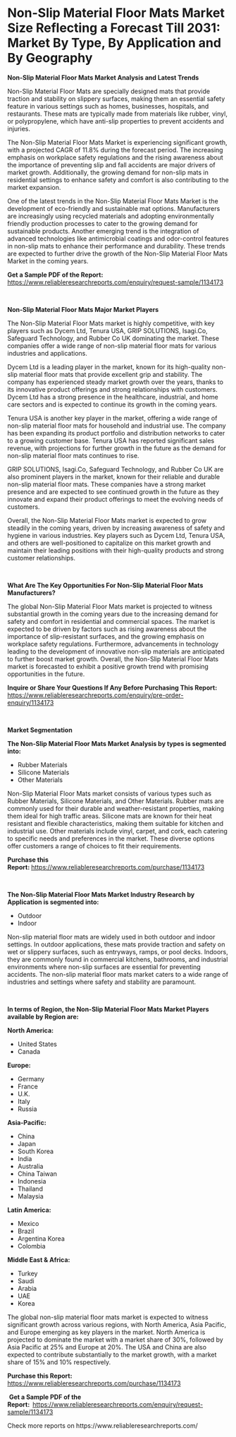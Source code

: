 <p><h1>Non-Slip Material Floor Mats Market Size Reflecting a Forecast Till 2031: Market By Type, By Application and By Geography</h1></p><p><strong>Non-Slip Material Floor Mats Market Analysis and Latest Trends</strong></p>
<p><p>Non-Slip Material Floor Mats are specially designed mats that provide traction and stability on slippery surfaces, making them an essential safety feature in various settings such as homes, businesses, hospitals, and restaurants. These mats are typically made from materials like rubber, vinyl, or polypropylene, which have anti-slip properties to prevent accidents and injuries.</p><p>The Non-Slip Material Floor Mats Market is experiencing significant growth, with a projected CAGR of 11.8% during the forecast period. The increasing emphasis on workplace safety regulations and the rising awareness about the importance of preventing slip and fall accidents are major drivers of market growth. Additionally, the growing demand for non-slip mats in residential settings to enhance safety and comfort is also contributing to the market expansion.</p><p>One of the latest trends in the Non-Slip Material Floor Mats Market is the development of eco-friendly and sustainable mat options. Manufacturers are increasingly using recycled materials and adopting environmentally friendly production processes to cater to the growing demand for sustainable products. Another emerging trend is the integration of advanced technologies like antimicrobial coatings and odor-control features in non-slip mats to enhance their performance and durability. These trends are expected to further drive the growth of the Non-Slip Material Floor Mats Market in the coming years.</p></p>
<p><strong>Get a Sample PDF of the Report:&nbsp;</strong> <a href="https://www.reliableresearchreports.com/enquiry/request-sample/1134173">https://www.reliableresearchreports.com/enquiry/request-sample/1134173</a></p>
<p>&nbsp;</p>
<p><strong>Non-Slip Material Floor Mats Major Market Players</strong></p>
<p><p>The Non-Slip Material Floor Mats market is highly competitive, with key players such as Dycem Ltd, Tenura USA, GRIP SOLUTIONS, Isagi.Co, Safeguard Technology, and Rubber Co UK dominating the market. These companies offer a wide range of non-slip material floor mats for various industries and applications.</p><p>Dycem Ltd is a leading player in the market, known for its high-quality non-slip material floor mats that provide excellent grip and stability. The company has experienced steady market growth over the years, thanks to its innovative product offerings and strong relationships with customers. Dycem Ltd has a strong presence in the healthcare, industrial, and home care sectors and is expected to continue its growth in the coming years.</p><p>Tenura USA is another key player in the market, offering a wide range of non-slip material floor mats for household and industrial use. The company has been expanding its product portfolio and distribution networks to cater to a growing customer base. Tenura USA has reported significant sales revenue, with projections for further growth in the future as the demand for non-slip material floor mats continues to rise.</p><p>GRIP SOLUTIONS, Isagi.Co, Safeguard Technology, and Rubber Co UK are also prominent players in the market, known for their reliable and durable non-slip material floor mats. These companies have a strong market presence and are expected to see continued growth in the future as they innovate and expand their product offerings to meet the evolving needs of customers.</p><p>Overall, the Non-Slip Material Floor Mats market is expected to grow steadily in the coming years, driven by increasing awareness of safety and hygiene in various industries. Key players such as Dycem Ltd, Tenura USA, and others are well-positioned to capitalize on this market growth and maintain their leading positions with their high-quality products and strong customer relationships.</p></p>
<p>&nbsp;</p>
<p><strong>What Are The Key Opportunities For Non-Slip Material Floor Mats Manufacturers?</strong></p>
<p><p>The global Non-Slip Material Floor Mats market is projected to witness substantial growth in the coming years due to the increasing demand for safety and comfort in residential and commercial spaces. The market is expected to be driven by factors such as rising awareness about the importance of slip-resistant surfaces, and the growing emphasis on workplace safety regulations. Furthermore, advancements in technology leading to the development of innovative non-slip materials are anticipated to further boost market growth. Overall, the Non-Slip Material Floor Mats market is forecasted to exhibit a positive growth trend with promising opportunities in the future.</p></p>
<p><strong>Inquire or Share Your Questions If Any Before Purchasing This Report:</strong> <a href="https://www.reliableresearchreports.com/enquiry/pre-order-enquiry/1134173">https://www.reliableresearchreports.com/enquiry/pre-order-enquiry/1134173</a></p>
<p>&nbsp;</p>
<p><strong>Market Segmentation</strong></p>
<p><strong>The Non-Slip Material Floor Mats Market Analysis by types is segmented into:</strong></p>
<p><ul><li>Rubber Materials</li><li>Silicone Materials</li><li>Other Materials</li></ul></p>
<p><p>Non-Slip Material Floor Mats market consists of various types such as Rubber Materials, Silicone Materials, and Other Materials. Rubber mats are commonly used for their durable and weather-resistant properties, making them ideal for high traffic areas. Silicone mats are known for their heat resistant and flexible characteristics, making them suitable for kitchen and industrial use. Other materials include vinyl, carpet, and cork, each catering to specific needs and preferences in the market. These diverse options offer customers a range of choices to fit their requirements.</p></p>
<p><strong>Purchase this Report:&nbsp;</strong><a href="https://www.reliableresearchreports.com/purchase/1134173">https://www.reliableresearchreports.com/purchase/1134173</a></p>
<p>&nbsp;</p>
<p><strong>The Non-Slip Material Floor Mats Market Industry Research by Application is segmented into:</strong></p>
<p><ul><li>Outdoor</li><li>Indoor</li></ul></p>
<p><p>Non-slip material floor mats are widely used in both outdoor and indoor settings. In outdoor applications, these mats provide traction and safety on wet or slippery surfaces, such as entryways, ramps, or pool decks. Indoors, they are commonly found in commercial kitchens, bathrooms, and industrial environments where non-slip surfaces are essential for preventing accidents. The non-slip material floor mats market caters to a wide range of industries and settings where safety and stability are paramount.</p></p>
<p>&nbsp;</p>
<p><strong>In terms of Region, the Non-Slip Material Floor Mats Market Players available by Region are:</strong></p>
<p>
    <p> <strong> North America: </strong>
        <ul>
            <li>United States</li>
            <li>Canada</li>
        </ul>
        </p> 
    <p> <strong> Europe: </strong>
        <ul>
            <li>Germany</li>
            <li>France</li>
            <li>U.K.</li>
            <li>Italy</li>
            <li>Russia</li>
        </ul>
        </p> 
    <p> <strong> Asia-Pacific: </strong>
        <ul>
            <li>China</li>
            <li>Japan</li>
            <li>South Korea</li>
            <li>India</li>
            <li>Australia</li>
            <li>China Taiwan</li>
            <li>Indonesia</li>
            <li>Thailand</li>
            <li>Malaysia</li>
        </ul>
        </p> 
    <p> <strong> Latin America: </strong>
        <ul>
            <li>Mexico</li>
            <li>Brazil</li>
            <li>Argentina Korea</li>
            <li>Colombia</li>
        </ul>
        </p> 
    <p> <strong> Middle East & Africa: </strong>
        <ul>
            <li>Turkey</li>
            <li>Saudi</li>
            <li>Arabia</li>
            <li>UAE</li>
            <li>Korea</li>
        </ul>
    </p>
    </p>
<p><p>The global non-slip material floor mats market is expected to witness significant growth across various regions, with North America, Asia Pacific, and Europe emerging as key players in the market. North America is projected to dominate the market with a market share of 30%, followed by Asia Pacific at 25% and Europe at 20%. The USA and China are also expected to contribute substantially to the market growth, with a market share of 15% and 10% respectively.</p></p>
<p><strong>Purchase this Report: </strong><a href="https://www.reliableresearchreports.com/purchase/1134173">https://www.reliableresearchreports.com/purchase/1134173</a></p>
<p>&nbsp;<strong>Get a Sample PDF of the Report:&nbsp;&nbsp;</strong><a href="https://www.reliableresearchreports.com/enquiry/request-sample/1134173">https://www.reliableresearchreports.com/enquiry/request-sample/1134173</a></p>
<p><strong></strong></p>
<p>Check more reports on https://www.reliableresearchreports.com/</p>